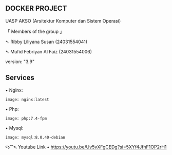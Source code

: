## DOCKER PROJECT 
UASP AKSO (Arsitektur Komputer dan Sistem Operasi) 

「  Members of the group  」

➴ Ribby Liliyana Susan   (24031554041)

➴ Mufid Febriyan Al Faiz (24031554006)



version: "3.9"

## Services 

• Nginx:

    image: nginx:latest

• Php:

    image: php:7.4-fpm
    
• Mysql:

    image: mysql:8.0.40-debian



જ⁀➴ Youtube Link 
• https://youtu.be/Uv5vXFgCEDg?si=5XYf4JfhF1OP2rH1
